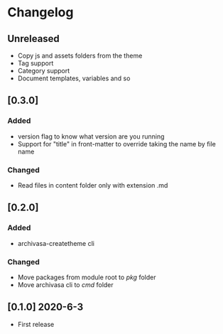 # Changelog

## Unreleased

- Copy js and assets folders from the theme
- Tag support
- Category support
- Document templates, variables and so

## [0.3.0]

### Added

- version flag to know what version are you running
- Support for "title" in front-matter to override taking the name by file name

### Changed

- Read files in content folder only with extension .md

## [0.2.0] 

### Added

- archivasa-createtheme cli

### Changed 

- Move packages from module root to *pkg* folder
- Move archivasa cli to *cmd* folder

## [0.1.0] 2020-6-3

- First release